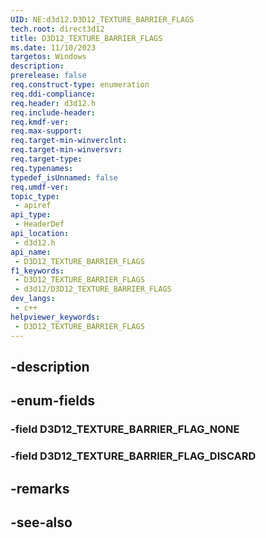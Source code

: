 ```yaml
---
UID: NE:d3d12.D3D12_TEXTURE_BARRIER_FLAGS
tech.root: direct3d12
title: D3D12_TEXTURE_BARRIER_FLAGS
ms.date: 11/10/2023
targetos: Windows
description: 
prerelease: false
req.construct-type: enumeration
req.ddi-compliance: 
req.header: d3d12.h
req.include-header: 
req.kmdf-ver: 
req.max-support: 
req.target-min-winverclnt: 
req.target-min-winversvr: 
req.target-type: 
req.typenames: 
typedef_isUnnamed: false
req.umdf-ver: 
topic_type:
 - apiref
api_type:
 - HeaderDef
api_location:
 - d3d12.h
api_name:
 - D3D12_TEXTURE_BARRIER_FLAGS
f1_keywords:
 - D3D12_TEXTURE_BARRIER_FLAGS
 - d3d12/D3D12_TEXTURE_BARRIER_FLAGS
dev_langs:
 - c++
helpviewer_keywords:
 - D3D12_TEXTURE_BARRIER_FLAGS
---
```


## -description

## -enum-fields

### -field D3D12_TEXTURE_BARRIER_FLAG_NONE

### -field D3D12_TEXTURE_BARRIER_FLAG_DISCARD

## -remarks

## -see-also


